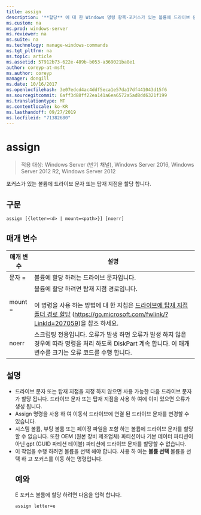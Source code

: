 ```yaml
---
title: assign
description: '**할당** 에 대 한 Windows 명령 항목-포커스가 있는 볼륨에 드라이브 문자 또는 탑재 지점을 할당 합니다.'
ms.custom: na
ms.prod: windows-server
ms.reviewer: na
ms.suite: na
ms.technology: manage-windows-commands
ms.tgt_pltfrm: na
ms.topic: article
ms.assetid: 57912b73-622e-489b-b053-a369021ba8e1
author: coreyp-at-msft
ms.author: coreyp
manager: dongill
ms.date: 10/16/2017
ms.openlocfilehash: 3e07edcd4ac4ddf5eca1e57da17df441043d15f6
ms.sourcegitcommit: 6aff3d88ff22ea141a6ea6572a5ad8dd6321f199
ms.translationtype: MT
ms.contentlocale: ko-KR
ms.lasthandoff: 09/27/2019
ms.locfileid: "71382680"
---
```

# <a name="assign"></a>assign

>적용 대상: Windows Server (반기 채널), Windows Server 2016, Windows Server 2012 R2, Windows Server 2012

포커스가 있는 볼륨에 드라이브 문자 또는 탑재 지점을 할당 합니다.

## <a name="syntax"></a>구문
```
assign [{letter=<d> | mount=<path>}] [noerr]
```
## <a name="parameters"></a>매개 변수

|  매개 변수   |                                                                                                                                 설명                                                                                                                                 |
|--------------|-----------------------------------------------------------------------------------------------------------------------------------------------------------------------------------------------------------------------------------------------------------------------------|
|  문자 = <d>  |                                                                                                             볼륨에 할당 하려는 드라이브 문자입니다.                                                                                                              |
| mount = <path> | 볼륨에 할당 하려면 탑재 지점 경로입니다.<br /><br />이 명령을 사용 하는 방법에 대 한 지침은 [드라이브에 탑재 지점 폴더 경로 할당](https://go.microsoft.com/fwlink/?LinkId=207059) (<https://go.microsoft.com/fwlink/?LinkId=207059>)을 참조 하세요. |
|    noerr     |                                    스크립팅 전용입니다. 오류가 발생 하면 오류가 발생 하지 않은 경우에 따라 명령을 처리 하도록 DiskPart 계속 합니다. 이 매개 변수를 크기는 오류 코드를 수행 합니다.                                     |

## <a name="remarks"></a>설명
- 드라이브 문자 또는 탑재 지점을 지정 하지 않으면 사용 가능한 다음 드라이브 문자가 할당 됩니다. 드라이브 문자 또는 탑재 지점을 사용 하 여에 이미 있으면 오류가 생성 됩니다.
- Assign 명령을 사용 하 여 이동식 드라이브에 연결 된 드라이브 문자를 변경할 수 있습니다.
- 시스템 볼륨, 부팅 볼륨 또는 페이징 파일을 포함 하는 볼륨에 드라이브 문자를 할당할 수 없습니다. 또한 OEM (원본 장비 제조업체) 파티션이나 기본 데이터 파티션이 아닌 gpt (GUID 파티션 테이블) 파티션에 드라이브 문자를 할당할 수 없습니다.
- 이 작업을 수행 하려면 볼륨을 선택 해야 합니다. 사용 하 여는 **볼륨 선택** 볼륨을 선택 하 고 포커스를 이동 하는 명령입니다.
  ## <a name="BKMK_examples"></a>예와
  E 포커스 볼륨에 할당 하려면 다음을 입력 합니다.
  ```
  assign letter=e
  ```

